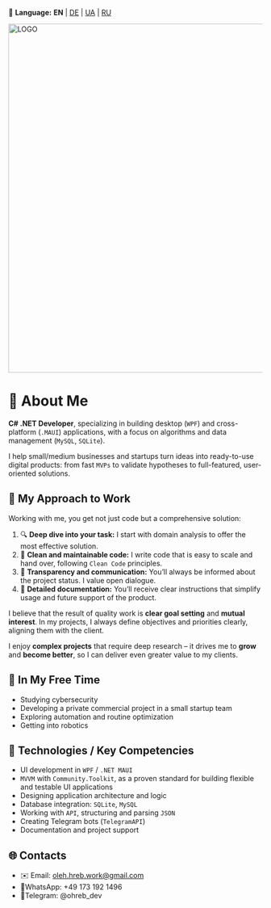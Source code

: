 🔮 **Language:** **EN** | [DE](READMEde.md) | [UA](READMEua.md) | [RU](READMEru.md)

<img width="3432" height="691" alt="LOGO" src="https://github.com/user-attachments/assets/7cf6367f-7d61-45e8-ad01-787126b99151" />

# 🧬 About Me 

**C# .NET Developer**, specializing in building desktop (`WPF`) and cross-platform (`.MAUI`) applications, with a focus on algorithms and data management (`MySQL`, `SQLite`).

I help small/medium businesses and startups turn ideas into ready-to-use digital products: from fast `MVPs` to validate hypotheses to full-featured, user-oriented solutions.

## 🧬 My Approach to Work

Working with me, you get not just code but a comprehensive solution:

1. 🔍 **Deep dive into your task:** I start with domain analysis to offer the most effective solution.
2. 🧩 **Clean and maintainable code:** I write code that is easy to scale and hand over, following `Clean Code` principles.
3. 🤝 **Transparency and communication:** You’ll always be informed about the project status. I value open dialogue.
4. 📄 **Detailed documentation:** You’ll receive clear instructions that simplify usage and future support of the product.

I believe that the result of quality work is **clear goal setting** and **mutual interest**. In my projects, I always define objectives and priorities clearly, aligning them with the client.

I enjoy **complex projects** that require deep research – it drives me to **grow** and **become better**, so I can deliver even greater value to my clients.

## 🧬 In My Free Time

- Studying cybersecurity
- Developing a private commercial project in a small startup team
- Exploring automation and routine optimization
- Getting into robotics
## 🧬 Technologies / Key Competencies

- UI development in `WPF` / `.NET MAUI`
- `MVVM` with `Community.Toolkit`, as a proven standard for building flexible and testable UI applications
- Designing application architecture and logic
- Database integration: `SQLite`, `MySQL`
- Working with `API`, structuring and parsing `JSON`
- Creating Telegram bots (`TelegramAPI`)
- Documentation and project support
## 🌐 Contacts

- ✉️ Email:       oleh.hreb.work@gmail.com
- 📎WhatsApp: +49 173 192 1496
- 📲Telegram: @ohreb_dev
